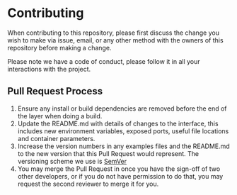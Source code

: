 # Contributing


When contributing to this repository, please first discuss the change
you wish to make via issue, email, or any other method with the owners
of this repository before making a change.

Please note we have a code of conduct, please follow it in all your
interactions with the project.

## Pull Request Process

1. Ensure any install or build dependencies are removed before the end
   of the layer when doing a build.
2. Update the README.md with details of changes to the interface, this
   includes new environment variables, exposed ports, useful file
   locations and container parameters.
3. Increase the version numbers in any examples files and the README.md
   to the new version that this Pull Request would represent. The
   versioning scheme we use is [SemVer](http://semver.org/)
4. You may merge the Pull Request in once you have the sign-off of two
   other developers, or if you do not have permission to do that, you
   may request the second reviewer to merge it for you.
